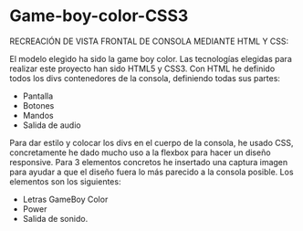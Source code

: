 # Game-boy-color-CSS3
 RECREACIÓN DE VISTA FRONTAL DE CONSOLA MEDIANTE HTML Y CSS:

 El modelo elegido ha sido la game boy color.
 Las tecnologías elegidas para realizar este proyecto han sido HTML5 y CSS3.
 Con HTML he definido todos los divs contenedores de la consola, definiendo todas sus partes:
 - Pantalla
 - Botones
 - Mandos
 - Salida de audio

 Para dar estilo y colocar los divs en el cuerpo de la consola, he usado CSS, concretamente he dado mucho uso a la flexbox para hacer un diseño responsive.
 Para 3 elementos concretos he insertado una captura imagen para ayudar a que el diseño fuera lo más parecido a la consola posible. Los elementos son los siguientes:
 - Letras GameBoy Color
 - Power
 - Salida de sonido.
